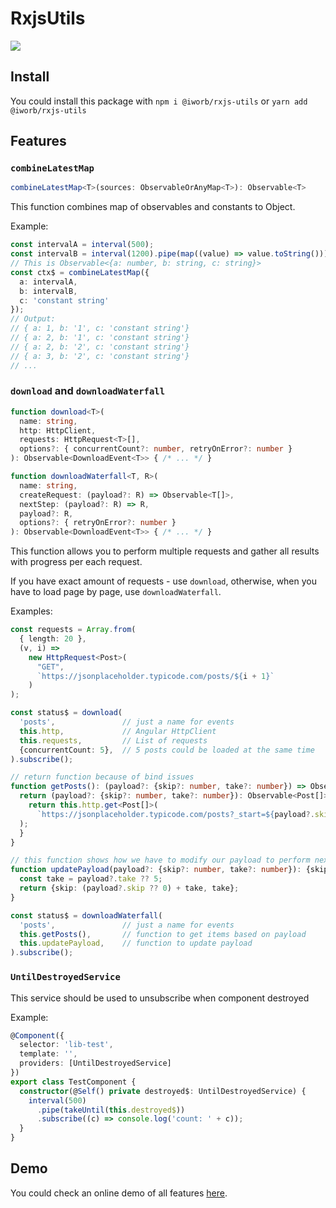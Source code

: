 # RxjsUtils

![](https://img.shields.io/badge/license-MIT-blue.svg)

## Install

You could install this package with `npm i @iworb/rxjs-utils` or `yarn add @iworb/rxjs-utils` 

## Features

### `combineLatestMap`

```typescript
combineLatestMap<T>(sources: ObservableOrAnyMap<T>): Observable<T>
```

This function combines map of observables and constants to Object.

Example:

```typescript
const intervalA = interval(500);
const intervalB = interval(1200).pipe(map((value) => value.toString()));
// This is Observable<{a: number, b: string, c: string}>
const ctx$ = combineLatestMap({
  a: intervalA,
  b: intervalB,
  c: 'constant string'
});
// Output:
// { a: 1, b: '1', c: 'constant string'}
// { a: 2, b: '1', c: 'constant string'}
// { a: 2, b: '2', c: 'constant string'}
// { a: 3, b: '2', c: 'constant string'}
// ...
```

### `download` and `downloadWaterfall`

```typescript
function download<T>(
  name: string,
  http: HttpClient,
  requests: HttpRequest<T>[],
  options?: { concurrentCount?: number, retryOnError?: number }
): Observable<DownloadEvent<T>> { /* ... */ }

function downloadWaterfall<T, R>(
  name: string,
  createRequest: (payload?: R) => Observable<T[]>,
  nextStep: (payload?: R) => R,
  payload?: R,
  options?: { retryOnError?: number }
): Observable<DownloadEvent<T>> { /* ... */ }
```

This function allows you to perform multiple requests and gather all results with progress per each request.

If you have exact amount of requests - use `download`, otherwise, when you have to load page by page, use `downloadWaterfall`.

Examples:

```typescript
const requests = Array.from(
  { length: 20 },
  (v, i) =>
    new HttpRequest<Post>(
      "GET",
      `https://jsonplaceholder.typicode.com/posts/${i + 1}`
    )
);

const status$ = download(
  'posts',               // just a name for events
  this.http,             // Angular HttpClient
  this.requests,         // List of requests
  {concurrentCount: 5},  // 5 posts could be loaded at the same time
).subscribe();
```

```typescript
// return function because of bind issues
function getPosts(): (payload?: {skip?: number, take?: number}) => Observable<Post[]> {
  return (payload?: {skip?: number, take?: number}): Observable<Post[]> => {
    return this.http.get<Post[]>(
      `https://jsonplaceholder.typicode.com/posts?_start=${payload?.skip ?? 0}&_limit=${payload?.take ?? 5}`
  );
  }
}

// this function shows how we have to modify our payload to perform next request
function updatePayload(payload?: {skip?: number, take?: number}): {skip?: number, take?: number} {
  const take = payload?.take ?? 5;
  return {skip: (payload?.skip ?? 0) + take, take};
}

const status$ = downloadWaterfall(
  'posts',               // just a name for events
  this.getPosts(),       // function to get items based on payload
  this.updatePayload,    // function to update payload
).subscribe();
```

### `UntilDestroyedService`

This service should be used to unsubscribe when component destroyed

Example:

```typescript
@Component({
  selector: 'lib-test',
  template: '',
  providers: [UntilDestroyedService]
})
export class TestComponent {
  constructor(@Self() private destroyed$: UntilDestroyedService) {
    interval(500)
      .pipe(takeUntil(this.destroyed$))
      .subscribe((c) => console.log('count: ' + c));
  }
}
```

## Demo

You could check an online demo of all features [here](https://iworb.github.io/rxjs-utils/).
